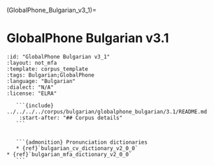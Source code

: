 
(GlobalPhone_Bulgarian_v3_1)=
# GlobalPhone Bulgarian v3.1

``````{corpus} GlobalPhone Bulgarian v3.1
:id: "GlobalPhone Bulgarian v3_1"
:layout: not_mfa
:template: corpus_template
:tags: Bulgarian;GlobalPhone
:language: "Bulgarian"
:dialect: "N/A"
:license: "ELRA"

   ```{include} ../../../../corpus/bulgarian/globalphone_bulgarian/3.1/README.md
    :start-after: "## Corpus details"
   ```


   ```{admonition} Pronunciation dictionaries
   * {ref}`bulgarian_cv_dictionary_v2_0_0`
* {ref}`bulgarian_mfa_dictionary_v2_0_0`
   ```
``````
